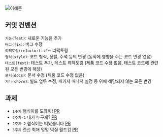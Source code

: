 ![이혜준](https://user-images.githubusercontent.com/63948884/161437393-ded22740-81b9-4d97-b555-95c1f4e186cf.png)
## 커밋 컨벤션
`기능(feat)`: 새로운 기능을 추가  
`버그(fix)`: 버그 수정  
`리팩토링(refactor)`: 코드 리팩토링  
`형식(style)`: 코드 형식, 정렬, 주석 등의 변경 (동작에 영향을 주는 코드 변경 없음)  
`테스트(test)`: 테스트 추가, 테스트 리팩토링 (제품 코드 수정 없음, 테스트 코드에 관련된 모든 변경에 해당)  
`문서(docs)`: 문서 수정 (제품 코드 수정 없음)  
`기타(chore)`: 빌드 업무 수정, 패키지 매니저 설정 등 위에 해당되지 않는 모든 변경

## 과제
- `1주차` 햄식이를 도와줘! [PR](https://github.com/THE-SOPT-WEB/leeHyeJun/pull/1)  
- `2주차-1` 내가 누구게? [PR](https://github.com/THE-SOPT-WEB/leeHyeJun/pull/3)  
- `2주차-2` 햄식이는 떠났습니다 [PR](https://github.com/THE-SOPT-WEB/leeHyeJun/pull/4)  
- `3주차` 랜선 최애 멍멍 덕질 월드컵 [PR](https://github.com/THE-SOPT-WEB/leeHyeJun/pull/5)
